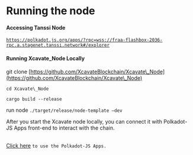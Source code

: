 # Running the node

#### Accessing Tanssi Node

[`https://polkadot.js.org/apps/?rpc=wss://fraa-flashbox-2036-rpc.a.stagenet.tanssi.network#/explorer`](https://polkadot.js.org/apps/?rpc=wss://fraa-flashbox-2036-rpc.a.stagenet.tanssi.network#/explorer)

#### Running Xcavate\_Node Locally

git clone [https://github.com/XcavateBlockchain/Xcavate\_Node](https://github.com/XcavateBlockchain/Xcavate\_Node)

`cd Xcavate\_Node`

`cargo build --release`

run node `./target/release/node-template –dev`

After you start the Xcavate node locally, you can connect it with Polkadot-JS Apps front-end to interact with the chain.

\
[Click here](https://polkadotjs-apps.web.app/#/accounts) `to use the Polkadot-JS Apps.`
